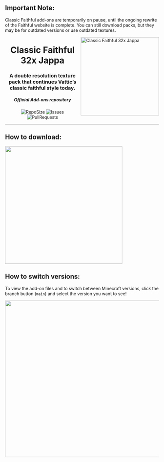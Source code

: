 ## Important Note:

Classic Faithful add-ons are temporarily on pause, until the ongoing rewrite of the Faithful website is complete. You can still download packs, but they may be for outdated versions or use outdated textures.

<img src="https://database.faithfulpack.net/images/branding/logos/transparent/hd/cf32j_logo.png?w=256" alt="Classic Faithful 32x Jappa" align="right" height="256px">
<div align="center">
  <h1>Classic Faithful 32x Jappa</h1>
  <h3>A double resolution texture pack that continues Vattic’s classic faithful style today.</h3>
  <h5><i>Official Add-ons repository</i></h5>

  ![RepoSize](https://img.shields.io/github/repo-size/ClassicFaithful/32x-Jappa-Add-ons)
  ![Issues](https://img.shields.io/github/issues/ClassicFaithful/32x-Jappa-Add-ons)
  ![PullRequests](https://img.shields.io/github/issues-pr/ClassicFaithful/32x-Jappa-Add-ons)
</div>

---

## How to download:
<img src="https://user-images.githubusercontent.com/75297863/163903656-b32b9686-c147-469b-bb3f-808ab6d6bc36.png" align="center" height="384px">

## How to switch versions:
To view the add-on files and to switch between Minecraft versions, click the branch button (`main`) and select the version you want to see! 

<img src="https://user-images.githubusercontent.com/75297863/163904169-6ab97237-946c-4cf2-be60-3909a464d308.png" align="center" height="512px">

